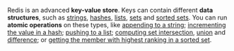 Redis is an advanced **key-value store**. Keys can contain different
**data structures**, such as [strings](/topics/data-types#strings),
[hashes](/topics/data-types#hashes),
[lists](/topics/data-types#lists), [sets](/topics/data-types#sets) and
[sorted sets](/topics/data-types#sorted-sets). You can run **atomic operations**
on these types, like [appending to a string](/commands/append);
[incrementing the value in a hash](/commands/hincrby); [pushing to a
list](/commands/lpush); [computing set intersection](/commands/sinter),
[union](/commands/sunion) and [difference](/commands/sdiff);
or [getting the member with highest ranking in a sorted
set](/commands/zrangebyscore).
